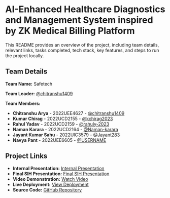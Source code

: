 # AI-Enhanced Healthcare Diagnostics and Management System inspired by ZK Medical Billing Platform

This README provides an overview of the project, including team details, relevant links, tasks completed, tech stack, key features, and steps to run the project locally.

## Team Details

**Team Name:** Safetech

**Team Leader:** [@chitranshu1409](https://github.com/chitranshu1409)

**Team Members:**

- **Chitranshu Arya** - 2022UEE4627 - [@chitranshu1409](https://github.com/chitranshu1409)
- **Kumar Chirag** - 2022UCD2155 - [@kchirag2023](https://github.com/kchirag2023)
- **Rahul Yadav** - 2022UCD2159 - [@rahuly-2023](https://github.com/rahuly-2023)
- **Naman Karara** - 2022UCD2164 - [@Naman-karara](https://github.com/Naman-karara)
- **Jayant Kumar Sahu** - 2022UIC3579 - [@Jayant283](https://github.com/Jayant283)
- **Navya Pant** - 2022UEE6605 - [@USERNAME](https://github.com/USERNAME)

## Project Links

- **Internal Presentation:** [Internal Presentation](https://github.com/kchirag2023/SIH_INTERNAL_ROUND_1_SAFETECH/blob/main/files/Internal_PPT_Safetech.pdf)
- **Final SIH Presentation:** [Final SIH Presentation](https://github.com/kchirag2023/SIH_INTERNAL_ROUND_1_SAFETECH/blob/main/files/SIH_PPT_Safetech.pdf)
- **Video Demonstration:** [Watch Video](https://www.youtube.com/watch?v=uG_tPuQi2yU)
- **Live Deployment:** [View Deployment](https://safetech-eta.vercel.app/)
- **Source Code:** [GitHub Repository](https://github.com/kchirag2023/SIH_INTERNAL_ROUND_1_SAFETECH)
